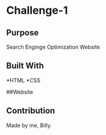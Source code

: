 # Challenge-1

## Purpose
Search Enginge Optimization Website

## Built With
*HTML
*CSS

##Website


## Contribution
Made by me, Billy.
